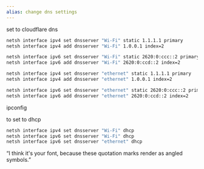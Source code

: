 ```yaml
---
alias: change dns settings
---
```

set to cloudflare dns
```bat
netsh interface ipv4 set dnsserver "Wi-Fi" static 1.1.1.1 primary
netsh interface ipv4 add dnsserver "Wi-Fi" 1.0.0.1 index=2

netsh interface ipv6 set dnsserver "Wi-Fi" static 2620:0:ccc::2 primary
netsh interface ipv6 add dnsserver "Wi-Fi" 2620:0:ccd::2 index=2

netsh interface ipv4 set dnsserver "ethernet" static 1.1.1.1 primary
netsh interface ipv4 add dnsserver "ethernet" 1.0.0.1 index=2

netsh interface ipv6 set dnsserver "ethernet" static 2620:0:ccc::2 primary
netsh interface ipv6 add dnsserver "ethernet" 2620:0:ccd::2 index=2
```
ipconfig


to set to dhcp

```bat
netsh interface ipv4 set dnsserver "Wi-Fi" dhcp
netsh interface ipv6 set dnsserver "Wi-Fi" dhcp
netsh interface ipv6 set dnsserver "ethernet" dhcp
```



“I think it's your font, because these quotation marks render as angled symbols.”